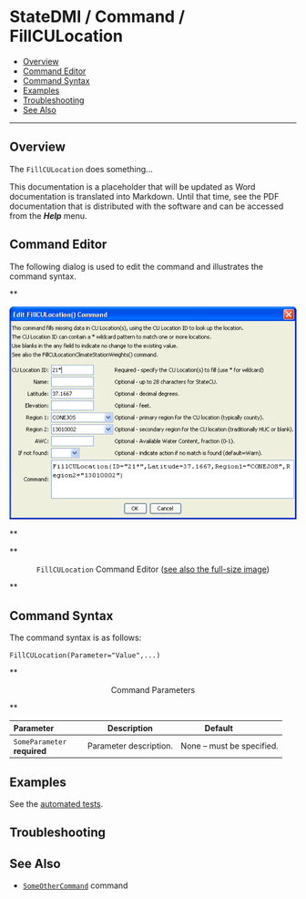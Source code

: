 # StateDMI / Command / FillCULocation #

* [Overview](#overview)
* [Command Editor](#command-editor)
* [Command Syntax](#command-syntax)
* [Examples](#examples)
* [Troubleshooting](#troubleshooting)
* [See Also](#see-also)

-------------------------

## Overview ##

The `FillCULocation` does something...

This documentation is a placeholder that will be updated as Word documentation is translated into Markdown.
Until that time, see the PDF documentation that is distributed with the software and can be accessed
from the ***Help*** menu.

## Command Editor ##

The following dialog is used to edit the command and illustrates the command syntax.

**<p style="text-align: center;">
![FillCULocation](FillCULocation.png)
</p>**

**<p style="text-align: center;">
`FillCULocation` Command Editor (<a href="../FillCULocation.png">see also the full-size image</a>)
</p>**

## Command Syntax ##

The command syntax is as follows:

```text
FillCULocation(Parameter="Value",...)
```
**<p style="text-align: center;">
Command Parameters
</p>**

| **Parameter**&nbsp;&nbsp;&nbsp;&nbsp;&nbsp;&nbsp;&nbsp;&nbsp;&nbsp;&nbsp;&nbsp;&nbsp; | **Description** | **Default**&nbsp;&nbsp;&nbsp;&nbsp;&nbsp;&nbsp;&nbsp;&nbsp;&nbsp;&nbsp; |
| --------------|-----------------|----------------- |
|`SomeParameter`<br>**required**|Parameter description.|None – must be specified.|

## Examples ##

See the [automated tests](https://github.com/OpenCDSS/cdss-app-statedmi-test/tree/master/test/regression/commands/FillCULocation).

## Troubleshooting ##

## See Also ##

* [`SomeOtherCommand`](../SomeOtherCommand/SomeOtherCommand) command
